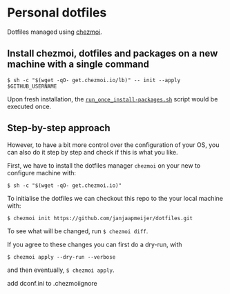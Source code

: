 # Personal dotfiles
Dotfiles managed using [chezmoi](https://www.chezmoi.io/).

## Install chezmoi, dotfiles and packages on a new machine with a single command

`$ sh -c "$(wget -qO- get.chezmoi.io/lb)" -- init --apply $GITHUB_USERNAME`

Upon fresh installation, the [`run_once_install-packages.sh`](run_once_install-packages.sh) script would be executed once.

## Step-by-step approach
However, to have a bit more control over the configuration of your OS, you can also do it step by step and check if this is what you like.

First, we have to install the dotfiles manager `chezmoi` on your new to configure machine with:

`$ sh -c "$(wget -qO- get.chezmoi.io)"`

To initialise the dotfiles we can checkout this repo to the your local machine with:

`$ chezmoi init https://github.com/janjaapmeijer/dotfiles.git`

To see what will be changed, run `$ chezmoi diff`.

If you agree to these changes you can first do a dry-run, with

`$ chezmoi apply --dry-run --verbose`

and then eventually, `$ chezmoi apply`.


add dconf.ini to .chezmoiignore
